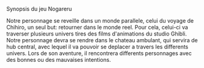 Synopsis du jeu Nogareru


Notre personnage se reveille dans un monde parallele, celui du voyage de Chihiro, un seul but: retourner dans le monde 
reel. 
Pour cela, celui-ci va traverser plusieurs univers tires des films d'animations du studio Ghibli. 
Notre personnage devra se rendre dans le chateau ambulant, qui servira de hub central, avec lequel il va pouvoir se deplacer a travers les differents univers.
Lors de son aventure, il rencontrera differents personnages avec des bonnes ou des mauvaises intentions.